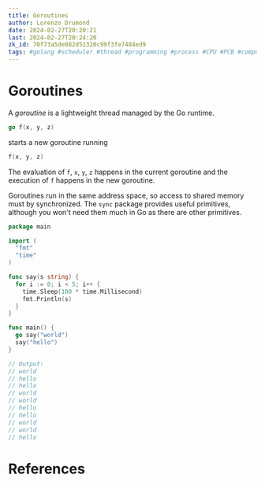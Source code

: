 ```yaml
---
title: Goroutines
author: Lorenzo Drumond
date: 2024-02-27T20:20:21
last: 2024-02-27T20:24:20
zk_id: 70f73a5de082d51320c99f3fe7484ed9
tags: #golang #scheduler #thread #programming #process #CPU #PCB #computer_science #concurrency
---
```



# Goroutines
A _goroutine_ is a lightweight thread managed by the Go runtime.

```go
go f(x, y, z)
```

starts a new goroutine running
```go
f(x, y, z)
```

The evaluation of `f`, `x`, `y`, `z` happens in the current goroutine and the execution of `f` happens in the new goroutine.

Goroutines run in the same address space, so access to shared memory must by synchronized. The `sync` package provides useful primitives, although you won't need them much in Go as there are other primitives.

```go
package main

import (
  "fmt"
  "time"
)

func say(s string) {
  for i := 0; i < 5; i++ {
    time.Sleep(100 * time.Millisecond)
    fmt.Println(s)
  }
}

func main() {
  go say("world")
  say("hello")
}

// Output:
// world
// hello
// hello
// world
// world
// hello
// hello
// world
// world
// hello
```

# References
